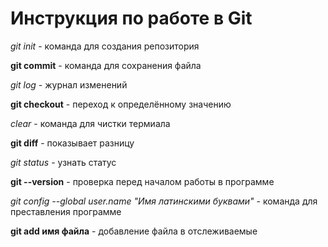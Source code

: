 # Инструкция по работе в Git

*git init* - команда для создания репозитория

**git commit** - команда для сохранения файла

_git log_ - журнал изменений

__git checkout__ - переход к определённому значению

*clear* - команда для чистки термиала

**git diff** - показывает разницу

_git status_ - узнать статус

__git --version__ -  проверка перед началом работы в программе

*git config --global user.name "Имя латинскими буквами"* - команда для преставления программе

**git add имя файла** - добавление файла в отслеживаемые